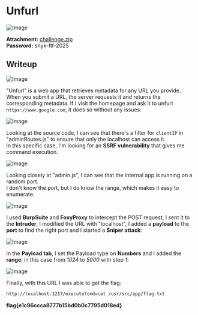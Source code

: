 # Unfurl
![Image](https://github.com/user-attachments/assets/95aef574-bae7-46c2-aab7-d6b2b50bc989)

**Attachment:** [challenge.zip](https://github.com/user-attachments/files/19055047/challenge.zip)  
**Password:** snyk-ftf-2025

## Writeup

![Image](https://github.com/user-attachments/assets/727cf9ff-8a67-4873-be48-c10cddbc877c)

"Unfurl" is a web app that retrieves metadata for any URL you provide. When you submit a URL, the server requests it and returns the corresponding metadata. If I visit the homepage and ask it to unfurl `https://www.google.com`, it does so without any issues:

![Image](https://github.com/user-attachments/assets/0641a53b-e7fd-4069-8072-a08e35c753f9)

Looking at the source code, I can see that there's a filter for `clientIP` in "adminRoutes.js" to ensure that only the localhost can access it.  
In this specific case, I'm looking for an **SSRF vulnerability** that gives me command execution.

![Image](https://github.com/user-attachments/assets/d0ea2a35-eb57-4d11-81bc-036029ea8d23)

Looking closely at "admin.js", I can see that the internal app is running on a random port.  
I don't know the port, but I do know the range, which makes it easy to enumerate:

![Image](https://github.com/user-attachments/assets/0c32da75-c29c-4641-8e05-fbdcb26e7456)

I used **BurpSuite** and **FoxyProxy** to intercept the POST request, I sent it to the **Intruder**, I modified the URL with "localhost", I added a **payload** to the **port** to find the right port and I started a **Sniper attack**:

![Image](https://github.com/user-attachments/assets/00ff3a59-71bf-4074-b959-b8174e920eb2)

In the **Payload tab**, I set the Payload type on **Numbers** and I added the **range**, in this case from *1024* to *5000* with step *1*:

![Image](https://github.com/user-attachments/assets/5a47a4ad-0f39-4e6f-b8fd-6cb3101646c9)

Finally, with this URL I was able to get the flag:

```bash
http://localhost:1217/execute?cmd=cat /usr/src/app/flag.txt
```

**flag{e1c96ccca8777b15bd0b0c7795d018ed}**
